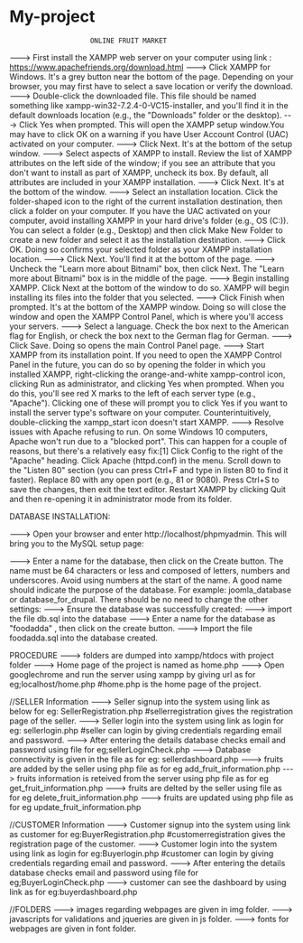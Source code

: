 # My-project
						ONLINE FRUIT MARKET


---> First install the XAMPP web server on your computer using link : https://www.apachefriends.org/download.html
---> Click XAMPP for Windows. It's a grey button near the bottom of the page.
     Depending on your browser, you may first have to select a save location or verify the download.
---> Double-click the downloaded file. This file should be named something like xampp-win32-7.2.4-0-VC15-installer, and you'll find it in the default downloads location (e.g., the "Downloads" folder or the desktop).
---> Click Yes when prompted. This will open the XAMPP setup window.You may have to click OK on a warning if you have User Account Control (UAC) activated on your computer.
---> Click Next. It's at the bottom of the setup window.
---> Select aspects of XAMPP to install. Review the list of XAMPP attributes on the left side of the window; if you see an attribute that you don't want to install as part of XAMPP, uncheck its box.
    By default, all attributes are included in your XAMPP installation.
---> Click Next. It's at the bottom of the window.
---> Select an installation location. Click the folder-shaped icon to the right of the current installation destination, then click a folder on your computer.
	If you have the UAC activated on your computer, avoid installing XAMPP in your hard drive's folder (e.g., OS (C:)).
	You can select a folder (e.g., Desktop) and then click Make New Folder to create a new folder and select it as the installation destination.
---> Click OK. Doing so confirms your selected folder as your XAMPP installation location.
---> Click Next. You'll find it at the bottom of the page.
---> Uncheck the "Learn more about Bitnami" box, then click Next. The "Learn more about Bitnami" box is in the middle of the page.
---> Begin installing XAMPP. Click Next at the bottom of the window to do so. XAMPP will begin installing its files into the folder that you selected.
---> Click Finish when prompted. It's at the bottom of the XAMPP window. Doing so will close the window and open the XAMPP Control Panel, which is where you'll access your servers.
---> Select a language. Check the box next to the American flag for English, or check the box next to the German flag for German.
---> Click Save. Doing so opens the main Control Panel page.
---> Start XAMPP from its installation point. If you need to open the XAMPP Control Panel in the future, you can do so by opening the folder in which you installed XAMPP, right-clicking the orange-and-white xampp-control icon, clicking Run as administrator, and clicking Yes when prompted.
	When you do this, you'll see red X marks to the left of each server type (e.g., "Apache"). Clicking one of these will prompt you to click Yes if you want to install the server type's software on your computer.
	Counterintuitively, double-clicking the xampp_start icon doesn't start XAMPP.
---> Resolve issues with Apache refusing to run. On some Windows 10 computers, Apache won't run due to a "blocked port". This can happen for a couple of reasons, but there's a relatively easy fix:[1]
	Click Config to the right of the "Apache" heading.
	Click Apache (httpd.conf) in the menu.
	Scroll down to the "Listen 80" section (you can press Ctrl+F and type in listen 80 to find it faster).
	Replace 80 with any open port (e.g., 81 or 9080).
	Press Ctrl+S to save the changes, then exit the text editor.
	Restart XAMPP by clicking Quit and then re-opening it in administrator mode from its folder.

DATABASE INSTALLATION:

---> Open your browser and enter http://localhost/phpmyadmin. This will bring you to the MySQL setup page:

---> Enter a name for the database, then click on the Create button. The name must be 64 characters or less and composed of letters, numbers and underscores. Avoid using numbers at the start of the name. A good name should indicate the purpose of the database.
      For example: joomla_database or database_for_drupal.
     There should be no need to change the other settings:
---> Ensure the database was successfully created:
---> import the file db.sql into the database
---> Enter a name for the database as "foodadda" , then click on the create button.
---> Import the file foodadda.sql into the database created. 

PROCEDURE
---> folders are dumped into xampp/htdocs with project folder
---> Home page of the project is named as home.php
---> Open googlechrome and run the server using xampp by giving url as 
for eg;localhost/home.php
#home.php is the home page of the project.


//SELLER Information
---> Seller signup into the system using link as below
for eg: SellerRegistration.php
#sellerregistration gives the registration page of the seller.
---> Seller login into   the system using link as login
for eg: sellerlogin.php
#seller can login by giving credentials regarding email and password.
---> After entering the details database checks email and password using file
for eg;sellerLoginCheck.php
---> Database connectivity is given in the file as
for eg: sellerdashboard.php
---> fruits are added by the seller using php file as
for eg add_fruit_information.php
---> fruits information is reteived from the server using php file as
for eg get_fruit_information.php
---> fruits are delted by the seller using file as
for eg delete_fruit_information.php
---> fruits are updated using php file as
for eg update_fruit_information.php


//CUSTOMER Information
---> Customer signup into the system using link as customer
  for eg:BuyerRegistration.php
#customerregistration gives the registration page of the customer.
---> Customer login into the system using link as login
  for eg:Buyerlogin.php
#customer can login by giving credentials regarding email and password.
---> After entering the details database checks email and password using file
for eg;BuyerLoginCheck.php
---> customer can see the dashboard by using link as
for eg:buyerdashboard.php

//FOLDERS
---> images regarding webpages are given in img folder.
---> javascripts for validations and jqueries are given in js folder.
---> fonts for webpages are given in font folder.




